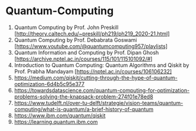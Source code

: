 # Quantum-Computing
1. Quantum Computing by Prof. John Preskill [http://theory.caltech.edu/~preskill/ph219/ph219_2020-21.html]
2. Quantum Computing by Prof. Debabrata Goswami [https://www.youtube.com/@quantumcomputing957/playlists]
3. Quantum Information and Computing by Prof. Dipan Ghosh [https://archive.nptel.ac.in/courses/115/101/115101092/#]
4. Introduction to Quantum Computing: Quantum Algorithms and Qiskit by Prof. Prabha Mandayam
 [https://nptel.ac.in/courses/106106232]
5. https://medium.com/qiskit/cutting-through-the-hype-of-quantum-optimization-6d4b5c95e377
6. https://towardsdatascience.com/quantum-computing-for-optimization-problems-solving-the-knapsack-problem-274f01e78ed8
7. https://www.tudelft.nl/over-tu-delft/strategie/vision-teams/quantum-computing/what-is-quantum/a-brief-history-of-quantum
8. https://www.ibm.com/quantum/qiskit
9. https://learning.quantum.ibm.com
